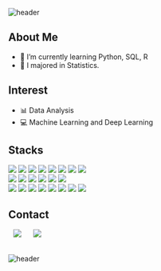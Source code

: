 ![header](https://capsule-render.vercel.app/api?type=slice&color=F2CB61&height=150&section=header&text=EunJi&desc=Hello&descSize=20&descAlign=85&descAlignY=50&fontSize=45&fontColor=00000&fontAlign=85&fontAlignY=25&rotate=7&animation=fadeIn)

## About Me
- 🌱 I’m currently learning Python, SQL, R
- 🥇 I majored in Statistics.

## Interest
- 📊 Data Analysis
- 💻 Machine Learning and Deep Learning

## Stacks
<img src="https://img.shields.io/badge/Python-3776AB?style=flat-square&logo=Python&logoColor=white"/></a>
<img src="https://img.shields.io/badge/MySQL-4479A1?style=flat-square&logo=MySQL&logoColor=white"/></a>
<img src="https://img.shields.io/badge/PostgreSQL-4169E1?style=flat-square&logo=PostgreSQL&logoColor=white"/></a>
<img src="https://img.shields.io/badge/Oracle-F80000?style=flat-square&logo=Oracle&logoColor=white"/></a>
<img src="https://img.shields.io/badge/R-276DC3?style=flat-square&logo=R&logoColor=white"/></a>
<img src="https://img.shields.io/badge/Rstudio-75AADB?style=flat-square&logo=Rstudio&logoColor=white"/></a>
<img src="https://img.shields.io/badge/Tableau-E97627?style=flat-square&logo=Tableau&logoColor=white"/></a>
<img src="https://img.shields.io/badge/Streamlit-FF4B4B?style=flat-square&logo=Streamlit&logoColor=white"/></a>
<br>
<img src="https://img.shields.io/badge/Pandas-150458?style=flat-square&logo=Pandas&logoColor=white"/></a>
<img src="https://img.shields.io/badge/Numpy-150458?style=flat-square&logo=Numpy&logoColor=white"/></a>
<img src="https://img.shields.io/badge/Scikit learn-F7931E?style=flat-square&logo=Scikit learn&logoColor=white"/></a>
<img src="https://img.shields.io/badge/Tensorflow-FF6F00?style=flat-square&logo=Tensorflow&logoColor=white"/></a>
<img src="https://img.shields.io/badge/Microsoft Excel-007ACC?style=flat-square&logo=Microsoft Excel&logoColor=white"/></a>
<img src="https://img.shields.io/badge/Visual Studio Code-007ACC?style=flat-square&logo=Visual Studio Code&logoColor=white"/></a>
<br>
<img src="https://img.shields.io/badge/Git-F05032?style=flat-square&logo=Git&logoColor=white"/></a>
<img src="https://img.shields.io/badge/GitHub-181717?style=flat-square&logo=GitHub&logoColor=white"/></a>
<img src="https://img.shields.io/badge/Notion-000000?style=flat-square&logo=Notion&logoColor=white"/></a>
<img src="https://img.shields.io/badge/Markdown-000000?style=flat-square&logo=Markdown&logoColor=white"/></a>
<img src="https://img.shields.io/badge/Jupyter-F37626?style=flat-square&logo=Jupyter&logoColor=white"/></a>
<img src="https://img.shields.io/badge/Anaconda-44A833?style=flat-square&logo=Anaconda&logoColor=white"/></a>
<img src="https://img.shields.io/badge/Google Colab-F9AB00?style=flat-square&logo=Google Colab&logoColor=white"/></a>
<img src="https://img.shields.io/badge/Discord-5865F2?style=flat-square&logo=Discord&logoColor=white"/></a>

## Contact 
<a href="https://velog.io/@ddoddo">
<img src="https://img.shields.io/badge/Velog-20C997?style=flat-square&logo=Velog&logoColor=white&Velog=github&link=https://velog.io/@ddoddo"
     style="height : auto; margin-left : 10px; margin-right : 10px;"/></a>
<a href="mailto:revudn46@naver.com">
<img src="https://img.shields.io/badge/Naver-03C75A?style=flat-square&logo=Naver&logoColor=white&link=mailto:revudn46@naver.com"
     style="height : auto; margin-left : 10px; margin-right : 10px;"/></a>

<br>
<br>

![header](https://capsule-render.vercel.app/api?type=slice&color=F2CB61&height=150&section=footer)
